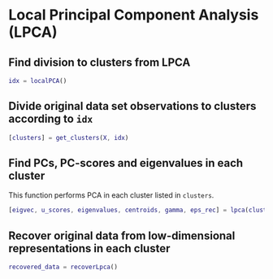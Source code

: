 # Local Principal Component Analysis (LPCA)

## Find division to clusters from LPCA

```matlab
idx = localPCA()
```

## Divide original data set observations to clusters according to `idx`

```matlab
[clusters] = get_clusters(X, idx)
```

## Find PCs, PC-scores and eigenvalues in each cluster

This function performs PCA in each cluster listed in `clusters`.

```matlab
[eigvec, u_scores, eigenvalues, centroids, gamma, eps_rec] = lpca(clusters, cent_crit, scal_crit, is_cpca, idx, cpca_options)
```

## Recover original data from low-dimensional representations in each cluster

```matlab
recovered_data = recoverLpca()
```
